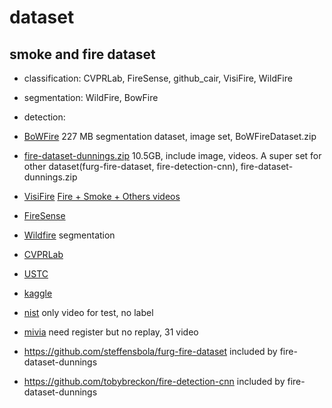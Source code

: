 # dataset

## smoke and fire dataset
- classification: CVPRLab, FireSense, github_cair, VisiFire, WildFire
- segmentation: WildFire, BowFire
- detection:

- [BoWFire](https://bitbucket.org/gbdi/bowfire-dataset/downloads/) 227 MB segmentation dataset, image set, BoWFireDataset.zip
- [fire-dataset-dunnings.zip]() 10.5GB, include image, videos. A super set for other dataset(furg-fire-dataset, fire-detection-cnn), fire-dataset-dunnings.zip
- [VisiFire](http://signal.ee.bilkent.edu.tr/VisiFire/) [Fire + Smoke + Others videos](http://signal.ee.bilkent.edu.tr/VisiFire/Demo/SampleClips.html)
- [FireSense](https://zenodo.org/record/836749#.Xe9U1NUza70)
- [Wildfire](http://homes.di.unimi.it/genovese/wild/wildfire.htm) segmentation
- [CVPRLab](https://cvpr.kmu.ac.kr/)
- [USTC]()
- [kaggle](https://www.kaggle.com/search?q=fire+in%3Adatasets)
- [nist](https://www.nist.gov/video-category/fire) only video for test, no label
- [mivia](https://mivia.unisa.it/datasets/video-analysis-datasets/fire-detection-dataset/) need register but no replay, 31 video
- https://github.com/steffensbola/furg-fire-dataset included by fire-dataset-dunnings
- https://github.com/tobybreckon/fire-detection-cnn included by fire-dataset-dunnings